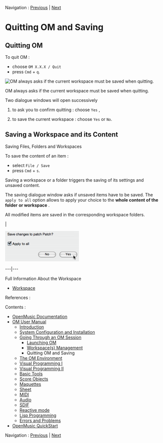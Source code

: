 Navigation : [Previous](Workspace(s) "page
précédente\(Workspace(s) Management\)") | [Next](Environment
"Next\(The OM Environment\)")

# Quitting OM and Saving

## Quitting OM

To quit OM :

  * choose `OM X.X.X / Quit`
  * press `Cmd` \+ `q`.

![OM always asks if the current workspace must be saved when
quitting.](../res/savewksp.png)

OM always asks if the current workspace must be saved when quitting.

Two dialogue windows will open successively

  1. to ask you to confirm quitting : choose `Yes` ,

  2. to save the current workspace : choose `Yes` or `No`.

## Saving a Workspace and its Content

Saving Files, Folders and Workspaces

To save the content of an item :

  * select `File / Save`
  * press `Cmd` \+ `s`. 

Saving a workspace or a folder triggers the saving of its settings and unsaved
content.

The saving dialogue window asks if unsaved items have to be saved. The `apply
to all` option allows to apply your choice to the  **whole content of the
folder** **or workspace** .

All modified items are saved in the corresponding workspace folders.

|

![](../res/savechange.png)  
  
---|---  
  
Full Information About the Workspace

  * [Workspace](Workspace)

References :

Contents :

  * [OpenMusic Documentation](OM-Documentation)
  * [OM User Manual](OM-User-Manual)
    * [Introduction](00-Contents)
    * [System Configuration and Installation](Installation)
    * [Going Through an OM Session](Goingthrough)
      * [Launching OM](Launching%20OM)
      * [Workspace(s) Management](Workspace(s))
      * Quitting OM and Saving
    * [The OM Environment](Environment)
    * [Visual Programming I](BasicVisualProgramming)
    * [Visual Programming II](AdvancedVisualProgramming)
    * [Basic Tools](BasicObjects)
    * [Score Objects](ScoreObjects)
    * [Maquettes](Maquettes)
    * [Sheet](Sheet)
    * [MIDI](MIDI)
    * [Audio](Audio)
    * [SDIF](SDIF)
    * [Reactive mode](Reactive)
    * [Lisp Programming](Lisp)
    * [Errors and Problems](errors)
  * [OpenMusic QuickStart](QuickStart-Chapters)

Navigation : [Previous](Workspace(s) "page
précédente\(Workspace(s) Management\)") | [Next](Environment
"Next\(The OM Environment\)")

